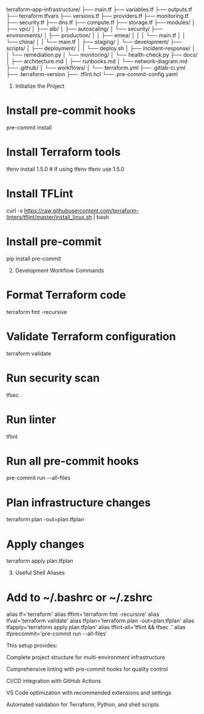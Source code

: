 terraform-app-infrastructure/
├── main.tf
├── variables.tf
├── outputs.tf
├── terraform.tfvars
├── versions.tf
├── providers.tf
├── monitoring.tf
├── security.tf
├── dns.tf
├── compute.tf
├── storage.tf
├── modules/
│   ├── vpc/
│   ├── alb/
│   ├── autoscaling/
│   └── security/
├── environments/
│   ├── production/
│   │   ├── emea/
│   │   │   └── main.tf
│   │   └── china/
│   │       └── main.tf
│   ├── staging/
│   └── development/
├── scripts/
│   ├── deployment/
│   │   └── deploy.sh
│   ├── incident-response/
│   │   └── remediation.py
│   └── monitoring/
│       └── health-check.py
├── docs/
│   ├── architecture.md
│   ├── runbooks.md
│   └── network-diagram.md
├── .github/
│   └── workflows/
│       └── terraform.yml
├── .gitlab-ci.yml
├── .terraform-version
├── .tflint.hcl
└── .pre-commit-config.yaml


1. Initialize the Project


# Install pre-commit hooks
pre-commit install

# Install Terraform tools
tfenv install 1.5.0  # If using tfenv
tfenv use 1.5.0

# Install TFLint
curl -s https://raw.githubusercontent.com/terraform-linters/tflint/master/install_linux.sh | bash

# Install pre-commit
pip install pre-commit

2. Development Workflow Commands

# Format Terraform code
terraform fmt -recursive

# Validate Terraform configuration
terraform validate

# Run security scan
tfsec .

# Run linter
tflint

# Run all pre-commit hooks
pre-commit run --all-files

# Plan infrastructure changes
terraform plan -out=plan.tfplan

# Apply changes
terraform apply plan.tfplan

3. Useful Shell Aliases

# Add to ~/.bashrc or ~/.zshrc
alias tf='terraform'
alias tffmt='terraform fmt -recursive'
alias tfval='terraform validate'
alias tfplan='terraform plan -out=plan.tfplan'
alias tfapply='terraform apply plan.tfplan'
alias tflint-all='tflint && tfsec .'
alias tfprecommit='pre-commit run --all-files'


This setup provides:

Complete project structure for multi-environment infrastructure

Comprehensive linting with pre-commit hooks for quality control

CI/CD integration with GitHub Actions

VS Code optimization with recommended extensions and settings

Automated validation for Terraform, Python, and shell scripts